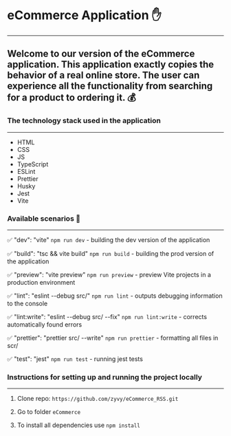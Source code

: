 # eCommerce Application :raised_hand:
____________________________________
## Welcome to our version of the eCommerce application. This application exactly copies the behavior of a real online store. The user can experience all the functionality from searching for a product to ordering it. :moneybag:

### The technology stack used in the application
____________________________________
- HTML
- CSS
- JS
- TypeScript
- ESLint
- Prettier
- Husky
- Jest
- Vite

### Available scenarios :hammer:
____________________________________

:white_check_mark:    "dev": "vite"
`npm run dev` - building the dev version of the application

:white_check_mark:   "build": "tsc && vite build"
`npm run build` - building the prod version of the application

:white_check_mark:   "preview": "vite preview"
`npm run preview` - preview Vite projects in a production environment

:white_check_mark:    "lint": "eslint --debug src/"
`npm run lint` - outputs debugging information to the console

:white_check_mark:   "lint:write": "eslint --debug src/ --fix"
`npm run lint:write` - corrects automatically found errors

:white_check_mark:   "prettier": "prettier src/ --write"
`npm run prettier` - formatting all files in scr/

:white_check_mark:    "test": "jest"
`npm run test` - running jest tests

### Instructions for setting up and running the project locally
____________________________________

1. Clone repo: `https://github.com/zyvy/eCommerce_RSS.git` 

2. Go to folder `eCommerce`

3. To install all dependencies use `npm install`
